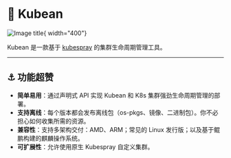 # :seedling: Kubean

![Image title](../overrides/assets/images/kubean_logo_3.svg){ width="400"}

Kubean 是一款基于 [kubespray](https://github.com/kubernetes-sigs/kubespray) 的集群生命周期管理工具。

---

## :anchor: 功能超赞

- **简单易用**：通过声明式 API 实现 Kubean 和 K8s 集群强劲生命周期管理的部署。
- **支持离线**：每个版本都会发布离线包（os-pkgs、镜像、二进制包）。你不必担心如何收集所需的资源。
- **兼容性**：支持多架构交付：AMD、ARM；常见的 Linux 发行版；以及基于鲲鹏构建的麒麟操作系统。
- **可扩展性**：允许使用原生 Kubespray 自定义集群。
